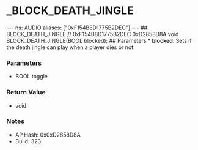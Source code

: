 # _BLOCK_DEATH_JINGLE

--- ns: AUDIO aliases: ["0xF154B8D1775B2DEC"] --- ## BLOCK_DEATH_JINGLE  // 0xF154B8D1775B2DEC 0xD2858D8A void BLOCK_DEATH_JINGLE(BOOL blocked);  ## Parameters * **blocked**: Sets if the death jingle can play when a player dies or not

### Parameters
* BOOL toggle

### Return Value
* void

### Notes
* AP Hash: 0x0xD2858D8A
* Build: 323

